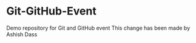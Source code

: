 # Git-GitHub-Event
Demo repository for Git and GitHub event
This change has been made by Ashish Dass